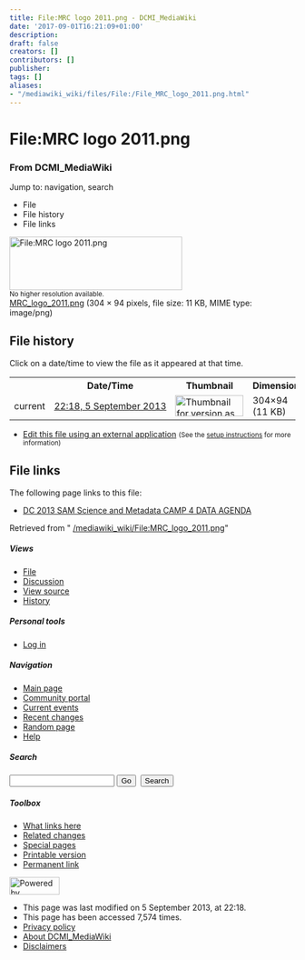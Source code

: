```yaml
---
title: File:MRC logo 2011.png - DCMI_MediaWiki
date: '2017-09-01T16:21:09+01:00'
description: 
draft: false
creators: []
contributors: []
publisher: 
tags: []
aliases:
- "/mediawiki_wiki/files/File:/File_MRC_logo_2011.png.html"
---
```


<a id="top"></a>
# File:MRC logo 2011.png

### From DCMI\_MediaWiki

Jump to: navigation, search
<!-- start content -->
- File
- File history
- File links

 [<img alt="File:MRC logo 2011.png" src="/images/4/4e/MRC_logo_2011.png" width="304" height="94">](/mediawiki_wiki/files/MRC_logo_2011.png)  
<small>No higher resolution available.</small>  
 [MRC\_logo\_2011.png](/images/4/4e/MRC_logo_2011.png)‎ (304 × 94 pixels, file size: 11 KB, MIME type: image/png)
<!-- 
NewPP limit report
Preprocessor node count: 0/1000000
Post-expand include size: 0/2097152 bytes
Template argument size: 0/2097152 bytes
Expensive parser function count: 0/100
-->
## File history

Click on a date/time to view the file as it appeared at that time.

<table class="wikitable filehistory">
  <tr>
    <td></td>
    <th>Date/Time</th>
    <th>Thumbnail</th>
    <th>Dimensions</th>
    <th>User</th>
    <th>Comment</th>
  </tr>
  <tr>
    <td>current</td>
    <td class="filehistory-selected" style="white-space: nowrap;"><a href="/mediawiki_wiki/files/MRC_logo_2011.png">22:18, 5 September 2013</a></td>
    <td><a href="/images/4/4e/MRC_logo_2011.png"><img alt="Thumbnail for version as of 22:18, 5 September 2013" src="/images/4/4e/MRC_logo_2011.png" width="120" height="37"></a></td>
    <td>304×94 <span style="white-space: nowrap;">(11 KB)</span>
    </td>
    <td>
      <a href="/index.php?title=User:JaneGreenberg&amp;action=edit&amp;redlink=1" class="new mw-userlink" title="User:JaneGreenberg (page does not exist)">JaneGreenberg</a> <span style="white-space: nowrap;"> <span class="mw-usertoollinks">(<a href="/index.php?title=User_talk:JaneGreenberg&amp;action=edit&amp;redlink=1" class="new" title="User talk:JaneGreenberg (page does not exist)">Talk</a> | <a href="/index.php/Special:Contributions/JaneGreenberg" title="Special:Contributions/JaneGreenberg">contribs</a>)</span></span>
    </td>
    <td></td>
  </tr>
</table>

  

- [Edit this file using an external application](/index.php?title=File:MRC_logo_2011.png&action=edit&externaledit=true&mode=file "File:MRC logo 2011.png") <small>(See the <a href="http://www.mediawiki.org/wiki/Manual:External_editors" class="external text" rel="nofollow">setup instructions</a> for more information)</small>

## File links

The following page links to this file:

- [DC 2013 SAM Science and Metadata CAMP 4 DATA AGENDA](/index.php/DC_2013_SAM_Science_and_Metadata_CAMP_4_DATA_AGENDA "DC 2013 SAM Science and Metadata CAMP 4 DATA AGENDA")

Retrieved from " [/mediawiki_wiki/File:MRC\_logo\_2011.png](/mediawiki_wiki/files/File:/File:MRC_logo_2011.png.html)"

<!-- end content -->

##### Views

- [File](/mediawiki_wiki/files/File:/File:MRC_logo_2011.png.html)
- [Discussion](/index.php?title=File_talk:MRC_logo_2011.png&action=edit&redlink=1 "Discussion about the content page [t]")
- [View source](/index.php?title=File:MRC_logo_2011.png&action=edit "This page is protected.
You can view its source [e]")
- [History](/index.php?title=File:MRC_logo_2011.png&action=history "Past revisions of this page [h]")

##### Personal tools

- [Log in](/index.php?title=Special:UserLogin&returnto=File:MRC_logo_2011.png "You are encouraged to log in; however, it is not mandatory [o]")

<script type="text/javascript"> if (window.isMSIE55) fixalpha(); </script>

##### Navigation

- [Main page](/index.php/Main_Page "Visit the main page [z]")
- [Community portal](/index.php/DCMI_MediaWiki:Community_portal "About the project, what you can do, where to find things")
- [Current events](/index.php/DCMI_MediaWiki:Current_events "Find background information on current events")
- [Recent changes](/index.php/Special:RecentChanges "The list of recent changes in the wiki [r]")
- [Random page](/index.php/Special:Random "Load a random page [x]")
- [Help](/index.php/Help:Contents "The place to find out")

##### <label for="searchInput">Search</label>

<form action="/index.php" id="searchform">
				<input type="hidden" name="title" value="Special:Search">
				<input id="searchInput" title="Search DCMI_MediaWiki" accesskey="f" type="search" name="search">
				<input type="submit" name="go" class="searchButton" id="searchGoButton" value="Go" title="Go to a page with this exact name if exists"> 
				<input type="submit" name="fulltext" class="searchButton" id="mw-searchButton" value="Search" title="Search the pages for this text">
			</form>

##### Toolbox

- [What links here](/index.php/Special:WhatLinksHere/File:MRC_logo_2011.png "List of all wiki pages that link here [j]")
- [Related changes](/index.php/Special:RecentChangesLinked/File:MRC_logo_2011.png "Recent changes in pages linked from this page [k]")
- [Special pages](/index.php/Special:SpecialPages "List of all special pages [q]")
- [Printable version](/index.php?title=File:MRC_logo_2011.png&printable=yes "Printable version of this page [p]")
- [Permanent link](/index.php?title=File:MRC_logo_2011.png&oldid=5201 "Permanent link to this revision of the page")

<!-- end of the left (by default at least) column -->

 [<img src="/skins/common/images/poweredby_mediawiki_88x31.png" height="31" width="88" alt="Powered by MediaWiki">](http://www.mediawiki.org/)

- This page was last modified on 5 September 2013, at 22:18.
- This page has been accessed 7,574 times.
- [Privacy policy](/index.php/DCMI_MediaWiki:Privacy_policy "DCMI MediaWiki:Privacy policy")
- [About DCMI\_MediaWiki](/index.php/DCMI_MediaWiki:About "DCMI MediaWiki:About")
- [Disclaimers](/index.php/DCMI_MediaWiki:General_disclaimer "DCMI MediaWiki:General disclaimer")

<script>if (window.runOnloadHook) runOnloadHook();</script><!-- Served in 0.463 secs. -->
